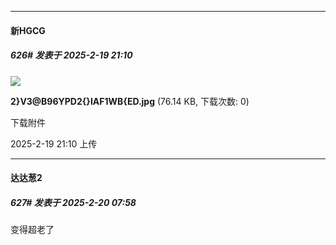 ﻿
*****

####  新HGCG  
##### 626#       发表于 2025-2-19 21:10

<img src="https://img.saraba1st.com/forum/202502/19/211007qvzmfvr6z5vz9gnw.jpg" referrerpolicy="no-referrer">

<strong>2}V3@B96YPD2{}IAF1WB{ED.jpg</strong> (76.14 KB, 下载次数: 0)

下载附件

2025-2-19 21:10 上传


*****

####  达达葱2  
##### 627#       发表于 2025-2-20 07:58

变得超老了


